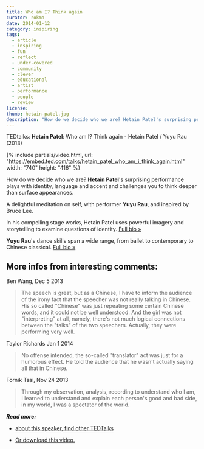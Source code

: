 ```yaml
---
title: Who am I? Think again
curator: rokma
date: 2014-01-12
category: inspiring
tags:
  - article
  - inspiring
  - fun
  - reflect
  - under-covered
  - community
  - clever
  - educational
  - artist
  - performance
  - people
  - review
license:
thumb: hetain-patel.jpg
description: "How do we decide who we are? Hetain Patel's surprising performance plays with identity, language and accent and challenges you to think deeper than surface appearances."
---
```


TEDtalks: **Hetain Patel**: Who am I? Think again - Hetain Patel / Yuyu Rau (2013)

{% include partials/video.html, url: "https://embed.ted.com/talks/hetain_patel_who_am_i_think_again.html" width: "740" height: "416" %}

How do we decide who we are? **Hetain Patel**'s surprising performance plays with identity, language and accent and challenges you to think deeper than surface appearances.

A delightful meditation on self, with performer **Yuyu Rau**, and inspired by Bruce Lee.

In his compelling stage works, Hetain Patel uses powerful imagery and storytelling to examine questions of identity. <a href="http://www.ted.com/speakers/hetain_patel.html" title="Hetain Patel uses powerful imagery and storytelling to examine questions of identity. Full bio "  >Full bio &raquo;</a>

**Yuyu Rau**'s dance skills span a wide range, from ballet to contemporary to Chinese classical. <a href="http://www.ted.com/speakers/yuyu_rau.html" title="Yuyu Rau's dance skills span a wide range, from ballet to contemporary to Chinese classical. Full bio "  >Full bio &raquo;</a>


## More infos from interesting comments:

Ben Wang, Dec 5 2013
<blockquote>The speech is great, but as a Chinese, I have to inform the audience of the irony fact that the speecher was not really talking in Chinese. His so called "Chinese" was just repeating some certain Chinese words, and it could not be well understood. And the girl was not "interpreting" at all, namely, there's not much logical connections between the "talks" of the two speechers. Actually, they were performing very well.</blockquote>

Taylor Richards Jan 1 2014
<blockquote> No offense intended, the so-called "translator" act was just for a humorous effect. He told the audience that he wasn't actually saying all that in Chinese.</blockquote>

Fornik Tsai, Nov 24 2013
<blockquote>Through my observation, analysis, recording to understand who I am, I learned to understand and explain each person's good and bad side, in my world, I was a spectator of the world.</blockquote>




_**Read more:**_

- <a href="http://www.ted.com/"  >about this speaker, find other TEDTalks</a>

- <a href="http://download.ted.com/talks/HetainPatel_2013G.mp4?apikey=TEDDOWNLOAD" title="Download"  >Or download this video.</a>
